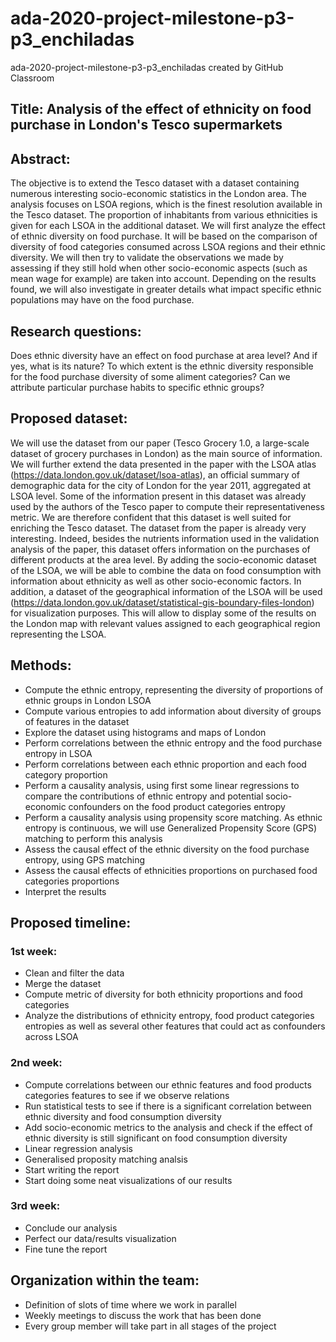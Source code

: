 # ada-2020-project-milestone-p3-p3_enchiladas
ada-2020-project-milestone-p3-p3_enchiladas created by GitHub Classroom


## Title: Analysis of the effect of ethnicity on food purchase in London's Tesco supermarkets

## Abstract: 
The objective is to extend the Tesco dataset with a dataset containing numerous interesting socio-economic statistics in the London area. The analysis focuses on LSOA regions, which is the finest resolution available in the Tesco dataset. The proportion of inhabitants from various ethnicities is given for each LSOA in the additional dataset. We will first analyze the effect of ethnic diversity on food purchase. It will be based on the comparison of diversity of food categories consumed across LSOA regions and their ethnic diversity. We will then try to validate the observations we made by assessing if they still hold when other socio-economic aspects (such as mean wage for example) are taken into account. Depending on the results found, we will also investigate in greater details what impact specific ethnic populations may have on the food purchase.

## Research questions:
Does ethnic diversity have an effect on food purchase at area level? And if yes, what is its nature?
To which extent is the ethnic diversity responsible for the food purchase diversity of some aliment categories?
Can we attribute particular purchase habits to specific ethnic groups?

## Proposed dataset:
We will use the dataset from our paper (Tesco Grocery 1.0, a large-scale dataset of grocery purchases in London) as the main source of information. We will further extend the data presented in the paper with the LSOA atlas (https://data.london.gov.uk/dataset/lsoa-atlas), an official summary of demographic data for the city of London for the year 2011, aggregated at LSOA level. Some of the information present in this dataset was already used by the authors of the Tesco paper to compute their representativeness metric. We are therefore confident that this dataset is well suited for enriching the Tesco dataset. 
The dataset from the paper is already very interesting. Indeed, besides the nutrients information used in the validation analysis of the paper, this dataset offers information on the purchases of different products at the area level. By adding the socio-economic dataset of the LSOA, we will be able to combine the data on food consumption with information about ethnicity as well as other socio-economic factors.
In addition, a dataset of the geographical information of the LSOA will be used (https://data.london.gov.uk/dataset/statistical-gis-boundary-files-london) for visualization purposes. This will allow to display some of the results on the London map with relevant values assigned to each geographical region representing the LSOA. 

## Methods:
- Compute the ethnic entropy, representing the diversity of proportions of ethnic groups in London LSOA
- Compute various entropies to add information about diversity of groups of features in the dataset
- Explore the dataset using histograms and maps of London
- Perform correlations between the ethnic entropy and the food purchase entropy in LSOA
- Perform correlations between each ethnic proportion and each food category proportion
- Perform a causality analysis, using first some linear regressions to compare the contributions of ethnic entropy and potential socio-economic confounders on the food product categories entropy
- Perform a causality analysis using propensity score matching. As ethnic entropy is continuous, we will use Generalized Propensity Score (GPS) matching to perform this analysis
- Assess the causal effect of the ethnic diversity on the food purchase entropy, using GPS matching 
- Assess the causal effects of ethnicities proportions on purchased food categories proportions
- Interpret the results 

## Proposed timeline:
### 1st week: 
- Clean and filter the data
- Merge the dataset
- Compute metric of diversity for both ethnicity proportions and food categories
- Analyze the distributions of ethnicity entropy, food product categories entropies as well as several other features that could act as confounders across LSOA
### 2nd week:
- Compute correlations between our ethnic features and food products categories features to see if we observe relations
- Run statistical tests to see if there is a significant correlation between ethnic diversity and food consumption diversity
- Add socio-economic metrics to the analysis and check if the effect of ethnic diversity is still significant on food consumption diversity
- Linear regression analysis
- Generalised proposity matching analsis
- Start writing the report 
- Start doing some neat visualizations of our results
### 3rd week:
- Conclude our analysis
- Perfect our data/results visualization
- Fine tune the report

## Organization within the team:
- Definition of slots of time where we work in parallel
- Weekly meetings to discuss the work that has been done
- Every group member will take part in all stages of the project
